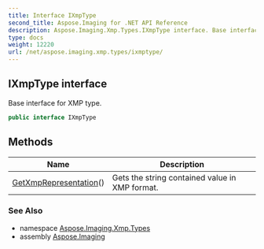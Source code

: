 ```yaml
---
title: Interface IXmpType
second_title: Aspose.Imaging for .NET API Reference
description: Aspose.Imaging.Xmp.Types.IXmpType interface. Base interface for XMP type
type: docs
weight: 12220
url: /net/aspose.imaging.xmp.types/ixmptype/
---
```

## IXmpType interface

Base interface for XMP type.

```csharp
public interface IXmpType
```

## Methods

| Name | Description |
| --- | --- |
| [GetXmpRepresentation](../../aspose.imaging.xmp.types/ixmptype/getxmprepresentation/)() | Gets the string contained value in XMP format. |

### See Also

* namespace [Aspose.Imaging.Xmp.Types](../../aspose.imaging.xmp.types/)
* assembly [Aspose.Imaging](../../)


